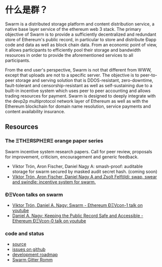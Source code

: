 # 什么是群？

Swarm is a distributed storage platform and content distribution service, a native base layer service of the ethereum web 3 stack. The primary objective of Swarm is to provide a sufficiently decentralized and redundant store of Ethereum's public record, in particular to store and distribute Đapp code and data as well as block chain data. From an economic point of view, it allows participants to efficiently pool their storage and bandwidth resources in order to provide the aforementioned services to all participants.

From the end user's perspective, Swarm is not that different from WWW, except that uploads are not to a specific server. The objective is to peer-to-peer storage and serving solution that is DDOS-resistant, zero-downtime, fault-tolerant and censorship-resistant as well as self-sustaining due to a built-in incentive system which uses peer to peer accounting and allows trading resources for payment. Swarm is designed to deeply integrate with the devp2p multiprotocol network layer of Ethereum as well as with the Ethereum blockchain for domain name resolution, service payments and content availability insurance.

## Resources

### The ΞTHΞЯSPHΞЯΞ orange paper series

Swarm incentive system research papers. Call for peer review, proposals for improvement, criticism, encouragement and generic feedback.

* Viktor Trón, Aron Fischer, Daniel Nagy A: smash-proof: auditable storage for swarm secured by masked audit secret hash. (coming soon)
* [Viktor Trón, Aron Fischer, Daniel Nagy A and Zsolt Felföldi: swap, swear and swindle: incentive system for swarm.](https://www.dropbox.com/s/g2agw6hakcwjceq/swap_swear_and_swindle.pdf)

### ÐΞVcon talks on swarm

* [Viktor Trón, Daniel A. Nagy: Swarm - Ethereum ÐΞVcon-1 talk on youtube](https://www.youtube.com/watch?v=VOC45AgZG5Q)
* [Daniel A. Nagy: Keeping the Public Record Safe and Accessible - Ethereum ÐΞVcon-0 talk on youtube](https://www.youtube.com/watch?v=QzYZQ03ON2o&list=PLJqWcTqh_zKEjpSej3ddtDOKPRGl_7MhS)

### code and status

* [source](https://github.com/ethereum/go-ethereum/tree/swarm)
* [issues on github](https://github.com/ethereum/go-ethereum/labels/swarm)
* [development roadmap](development_roadmap)
* [Swarm Gitter Romm](https://gitter.im/ethereum/swarm)
